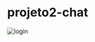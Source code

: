 # projeto2-chat

![login](https://user-images.githubusercontent.com/36276548/170409813-2cf4e7cb-cc01-43e3-8e08-209a443a658c.png)
